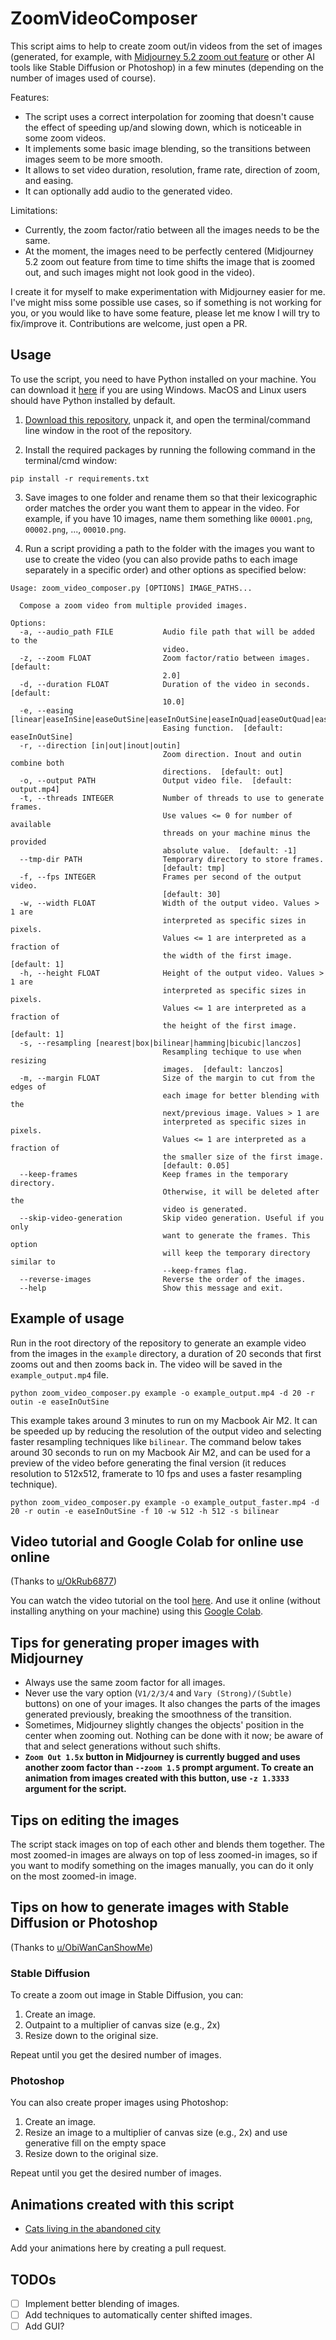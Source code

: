 # ZoomVideoComposer

This script aims to help to create zoom out/in videos from the set of images (generated, for example, with [Midjourney 5.2 zoom out feature](https://docs.midjourney.com/docs/zoom-out) or other AI tools like Stable Diffusion or Photoshop) in a few minutes (depending on the number of images used of course).

Features:
- The script uses a correct interpolation for zooming that doesn't cause the effect of speeding up/and slowing down, which is noticeable in some zoom videos.
- It implements some basic image blending, so the transitions between images seem to be more smooth.
- It allows to set video duration, resolution, frame rate, direction of zoom, and easing.
- It can optionally add audio to the generated video.

Limitations:
- Currently, the zoom factor/ratio between all the images needs to be the same.
- At the moment, the images need to be perfectly centered (Midjourney 5.2 zoom out feature from time to time shifts the image that is zoomed out, and such images might not look good in the video).


I create it for myself to make experimentation with Midjourney easier for me. I've might miss some possible use cases, so if something is not working for you, or you would like to have some feature, please let me know I will try to fix/improve it. Contributions are welcome, just open a PR.


## Usage

To use the script, you need to have Python installed on your machine. 
You can download it [here](https://www.python.org/downloads/) if you are using Windows. 
MacOS and Linux users should have Python installed by default.

1. [Download this repository](https://github.com/mwydmuch/ZoomVideoComposer/archive/refs/tags/0.2.2.zip), unpack it, and open the terminal/command line window in the root of the repository.

2. Install the required packages by running the following command in the terminal/cmd window:
```
pip install -r requirements.txt
```

3. Save images to one folder and rename them so that their lexicographic order matches the order you want them to appear in the video. For example, if you have 10 images, name them something like `00001.png`, `00002.png`, ..., `00010.png`.

4. Run a script providing a path to the folder with the images you want to use to create the video (you can also provide paths to each image separately in a specific order) and other options as specified below: 
```
Usage: zoom_video_composer.py [OPTIONS] IMAGE_PATHS...

  Compose a zoom video from multiple provided images.

Options:
  -a, --audio_path FILE           Audio file path that will be added to the
                                  video.
  -z, --zoom FLOAT                Zoom factor/ratio between images.  [default:
                                  2.0]
  -d, --duration FLOAT            Duration of the video in seconds.  [default:
                                  10.0]
  -e, --easing [linear|easeInSine|easeOutSine|easeInOutSine|easeInQuad|easeOutQuad|easeInOutQuad|easeInCubic|easeOutCubic|easeInOutCubic]
                                  Easing function.  [default: easeInOutSine]
  -r, --direction [in|out|inout|outin]
                                  Zoom direction. Inout and outin combine both
                                  directions.  [default: out]
  -o, --output PATH               Output video file.  [default: output.mp4]
  -t, --threads INTEGER           Number of threads to use to generate frames.
                                  Use values <= 0 for number of available
                                  threads on your machine minus the provided
                                  absolute value.  [default: -1]
  --tmp-dir PATH                  Temporary directory to store frames.
                                  [default: tmp]
  -f, --fps INTEGER               Frames per second of the output video.
                                  [default: 30]
  -w, --width FLOAT               Width of the output video. Values > 1 are
                                  interpreted as specific sizes in pixels.
                                  Values <= 1 are interpreted as a fraction of
                                  the width of the first image.  [default: 1]
  -h, --height FLOAT              Height of the output video. Values > 1 are
                                  interpreted as specific sizes in pixels.
                                  Values <= 1 are interpreted as a fraction of
                                  the height of the first image.  [default: 1]
  -s, --resampling [nearest|box|bilinear|hamming|bicubic|lanczos]
                                  Resampling techique to use when resizing
                                  images.  [default: lanczos]
  -m, --margin FLOAT              Size of the margin to cut from the edges of
                                  each image for better blending with the
                                  next/previous image. Values > 1 are
                                  interpreted as specific sizes in pixels.
                                  Values <= 1 are interpreted as a fraction of
                                  the smaller size of the first image.
                                  [default: 0.05]
  --keep-frames                   Keep frames in the temporary directory.
                                  Otherwise, it will be deleted after the
                                  video is generated.
  --skip-video-generation         Skip video generation. Useful if you only
                                  want to generate the frames. This option
                                  will keep the temporary directory similar to
                                  --keep-frames flag.
  --reverse-images                Reverse the order of the images.
  --help                          Show this message and exit.
```


## Example of usage

Run in the root directory of the repository to generate an example video from the images in the `example` directory, a duration of 20 seconds that first zooms out and then zooms back in. The video will be saved in the `example_output.mp4` file.

```
python zoom_video_composer.py example -o example_output.mp4 -d 20 -r outin -e easeInOutSine
```

This example takes around 3 minutes to run on my Macbook Air M2. It can be speeded up by reducing the resolution of the output video and selecting faster resampling techniques like `bilinear`. The command below takes around 30 seconds to run on my Macbook Air M2, and can be used for a preview of the video before generating the final version (it reduces resolution to 512x512, framerate to 10 fps and uses a faster resampling technique).

```
python zoom_video_composer.py example -o example_output_faster.mp4 -d 20 -r outin -e easeInOutSine -f 10 -w 512 -h 512 -s bilinear
```


## Video tutorial and Google Colab for online use online
(Thanks to [u/OkRub6877](https://www.reddit.com/user/OkRub6877/))

You can watch the video tutorial on the tool [here](https://www.youtube.com/watch?v=nIJV_c-hKuw).
And use it online (without installing anything on your machine) using this [Google Colab](https://colab.research.google.com/drive/1lp_GF9Q8x5ckY7yQIA9zo37g-1TUGQ1T?usp=sharing).


## Tips for generating proper images with Midjourney

- Always use the same zoom factor for all images.
- Never use the vary option (`V1/2/3/4` and `Vary (Strong)/(Subtle)` buttons) on one of your images. It also changes the parts of the images generated previously, breaking the smoothness of the transition.
- Sometimes, Midjourney slightly changes the objects' position in the center when zooming out. Nothing can be done with it now; be aware of that and select generations without such shifts.
- **`Zoom Out 1.5x` button in Midjourney is currently bugged and uses another zoom factor than `--zoom 1.5` prompt argument. To create an animation from images created with this button, use `-z 1.3333` argument for the script.**


## Tips on editing the images

The script stack images on top of each other and blends them together. 
The most zoomed-in images are always on top of less zoomed-in images, 
so if you want to modify something on the images manually, you can do it only on the most zoomed-in image.


## Tips on how to generate images with Stable Diffusion or Photoshop
(Thanks to [u/ObiWanCanShowMe](https://www.reddit.com/user/ObiWanCanShowMe/))

### Stable Diffusion

To create a zoom out image in Stable Diffusion, you can:
1. Create an image.
2. Outpaint to a multiplier of canvas size (e.g., 2x)
3. Resize down to the original size.

Repeat until you get the desired number of images.

### Photoshop

You can also create proper images using Photoshop:
1. Create an image.
2. Resize an image to a multiplier of canvas size (e.g., 2x) and use generative fill on the empty space
3. Resize down to the original size.

Repeat until you get the desired number of images.


## Animations created with this script

- [Cats living in the abandoned city](https://www.reddit.com/r/midjourney/comments/14jcyqs/cats_living_in_the_abandoned_city_my_first_zoom/)

Add your animations here by creating a pull request.


## TODOs

- [ ] Implement better blending of images.
- [ ] Add techniques to automatically center shifted images.
- [ ] Add GUI?
